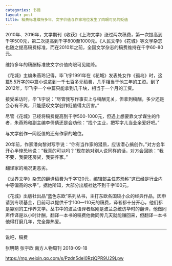 ```yaml
---
categories: 书摘
layout: post
title: 稿费标准维持多年，文字价值与作家地位发生了肉眼可见的贬值
---
```


2010年、2016年，文学期刊《收获》《上海文学》涨过两次稿费，第一次提高到千字500元，第二次提高到千字800至1000元。《人民文学》《花城》等文学杂志也随之提高稿费标准，而在2010年之前，全国文学杂志的稿费维持在千字60-80元。

维持多年的稿酬标准使文字价值肉眼可见陡降。

《花城》主编朱燕玲记得，毕飞宇1991年在《花城》发表处女作《孤岛》时，这篇5.5万字的中篇小说拿到一千七百多元稿费，几乎相当于他三年的工资。到了2012年，毕飞宇一个中篇只能拿到几千块，相当于一个月的工资。

接受采访时，毕飞宇说：“尽管我写作事实上与稿酬无关，但拿到稿酬，多少还是会心有不爽，只能感叹文学创作贬值得太厉害。”

尽管《花城》已经将稿费提高到千字500-1000元，但遇上想要靠文学谋生的作者，朱燕玲和副主编李倩倩还是会劝他：“找个主业，把写字儿当业余爱好吧。”

与文学创作一同贬值的还有作家的地位。

20年前，作家潘向黎对写手说：“你有当作家的潜质，应该潜心搞创作。”对方会半开心半惶恐地说：“我真的可以吗？”现在她对别人说同样的话，对方会回她：“我不要，我要还房贷，我要养家。”

翻译家的境况更恶劣。

《世界文学》杂志的翻译稿费为千字120元，编辑部主任苏玲称“这已经是行业内中等偏高的水平”。据她所知，大部分出版社达不到千字100元。

《花城》出版社出品“蓝色东欧”系列丛书，主打东欧各国较小众的经典作品，因申请到专项基金，目前可以提供千字100—110元的稿费，译者都十分开心，他们都是靠别的工作养文学。丛书中的波兰语译者赵刚是波兰总统访华时的翻译，他做同声传译是以小时计酬，翻译一本书的稿费他做同传几天就能赚回来，但翻译一本书他得打磨几年，完全靠热爱。

---

说吧，稿费

张明萌 张宇欣  南方人物周刊  2018-09-18

https://mp.weixin.qq.com/s/Pzdn5deI0RzjQPR9U29Lpw